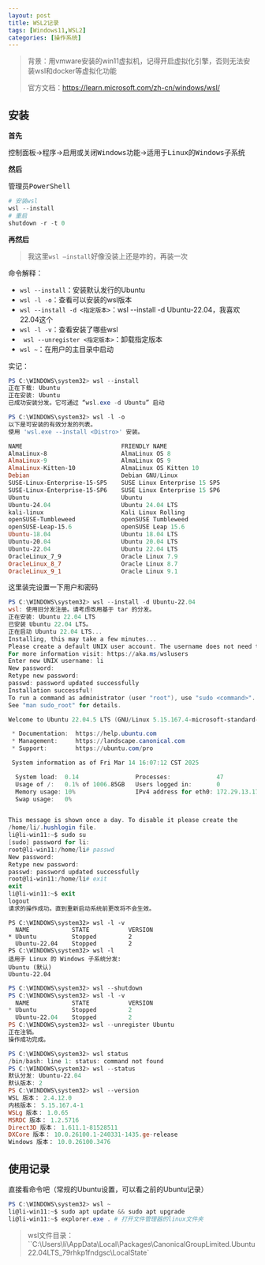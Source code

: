 ```yaml
---
layout: post
title: WSL2记录
tags: [Windows11,WSL2]
categories: [操作系统]
---
```


> 背景：用vmware安装的win11虚拟机，记得开启虚拟化引擎，否则无法安装wsl和docker等虚拟化功能
>
> 官方文档：https://learn.microsoft.com/zh-cn/windows/wsl/

## 安装

**首先**

<kbd>控制面板</kbd>→<kbd>程序</kbd>→<kbd>启用或关闭Windows功能</kbd>→<kbd>适用于Linux的Windows子系统</kbd>

**然后**

<kbd>管理员PowerShell</kbd> 

```powershell
# 安装wsl
wsl --install
# 重启
shutdown -r -t 0
```

**再然后**

> 我这里`wsl –install`好像没装上还是咋的，再装一次

命令解释：

- `wsl --install`：安装默认发行的Ubuntu
- `wsl -l -o`：查看可以安装的wsl版本
- `wsl --install -d <指定版本>`：wsl --install -d Ubuntu-22.04，我喜欢22.04这个
- `wsl -l -v`：查看安装了哪些wsl
- ` wsl --unregister <指定版本>`：卸载指定版本
- `wsl ~`：在用户的主目录中启动

实记：

```powershell
PS C:\WINDOWS\system32> wsl --install
正在下载: Ubuntu
正在安装: Ubuntu
已成功安装分发。它可通过 “wsl.exe -d Ubuntu” 启动
```

```powershell
PS C:\WINDOWS\system32> wsl -l -o
以下是可安装的有效分发的列表。
使用 'wsl.exe --install <Distro>' 安装。

NAME                            FRIENDLY NAME
AlmaLinux-8                     AlmaLinux OS 8
AlmaLinux-9                     AlmaLinux OS 9
AlmaLinux-Kitten-10             AlmaLinux OS Kitten 10
Debian                          Debian GNU/Linux
SUSE-Linux-Enterprise-15-SP5    SUSE Linux Enterprise 15 SP5
SUSE-Linux-Enterprise-15-SP6    SUSE Linux Enterprise 15 SP6
Ubuntu                          Ubuntu
Ubuntu-24.04                    Ubuntu 24.04 LTS
kali-linux                      Kali Linux Rolling
openSUSE-Tumbleweed             openSUSE Tumbleweed
openSUSE-Leap-15.6              openSUSE Leap 15.6
Ubuntu-18.04                    Ubuntu 18.04 LTS
Ubuntu-20.04                    Ubuntu 20.04 LTS
Ubuntu-22.04                    Ubuntu 22.04 LTS
OracleLinux_7_9                 Oracle Linux 7.9
OracleLinux_8_7                 Oracle Linux 8.7
OracleLinux_9_1                 Oracle Linux 9.1
```

这里装完设置一下用户和密码

```powershell
PS C:\WINDOWS\system32> wsl --install -d Ubuntu-22.04
wsl: 使用旧分发注册。请考虑改用基于 tar 的分发。
正在安装: Ubuntu 22.04 LTS
已安装 Ubuntu 22.04 LTS。
正在启动 Ubuntu 22.04 LTS...
Installing, this may take a few minutes...
Please create a default UNIX user account. The username does not need to match your Windows username.
For more information visit: https://aka.ms/wslusers
Enter new UNIX username: li
New password:
Retype new password:
passwd: password updated successfully
Installation successful!
To run a command as administrator (user "root"), use "sudo <command>".
See "man sudo_root" for details.

Welcome to Ubuntu 22.04.5 LTS (GNU/Linux 5.15.167.4-microsoft-standard-WSL2 x86_64)

 * Documentation:  https://help.ubuntu.com
 * Management:     https://landscape.canonical.com
 * Support:        https://ubuntu.com/pro

 System information as of Fri Mar 14 16:07:12 CST 2025

  System load:  0.14                Processes:             47
  Usage of /:   0.1% of 1006.85GB   Users logged in:       0
  Memory usage: 10%                 IPv4 address for eth0: 172.29.13.174
  Swap usage:   0%


This message is shown once a day. To disable it please create the
/home/li/.hushlogin file.
li@li-win11:~$ sudo su
[sudo] password for li:
root@li-win11:/home/li# passwd
New password:
Retype new password:
passwd: password updated successfully
root@li-win11:/home/li# exit
exit
li@li-win11:~$ exit
logout
请求的操作成功。直到重新启动系统前更改将不会生效。
```

```shell
PS C:\WINDOWS\system32> wsl -l -v
  NAME            STATE           VERSION
* Ubuntu          Stopped         2
  Ubuntu-22.04    Stopped         2
PS C:\WINDOWS\system32> wsl -l
适用于 Linux 的 Windows 子系统分发:
Ubuntu (默认)
Ubuntu-22.04
```

```powershell
PS C:\WINDOWS\system32> wsl --shutdown
PS C:\WINDOWS\system32> wsl -l -v
  NAME            STATE           VERSION
* Ubuntu          Stopped         2
  Ubuntu-22.04    Stopped         2
PS C:\WINDOWS\system32> wsl --unregister Ubuntu
正在注销。
操作成功完成。
```

```powershell
PS C:\WINDOWS\system32> wsl status
/bin/bash: line 1: status: command not found
PS C:\WINDOWS\system32> wsl --status
默认分发: Ubuntu-22.04
默认版本: 2
PS C:\WINDOWS\system32> wsl --version
WSL 版本： 2.4.12.0
内核版本： 5.15.167.4-1
WSLg 版本： 1.0.65
MSRDC 版本： 1.2.5716
Direct3D 版本： 1.611.1-81528511
DXCore 版本： 10.0.26100.1-240331-1435.ge-release
Windows 版本： 10.0.26100.3476
```

## 使用记录

直接看命令吧（常规的Ubuntu设置，可以看之前的Ubuntu记录）

```powershell
PS C:\WINDOWS\system32> wsl ~
li@li-win11:~$ sudo apt update && sudo apt upgrade
li@li-win11:~$ explorer.exe . # 打开文件管理器的linux文件夹
```

> wsl文件目录：``C:\Users\li\AppData\Local\Packages\CanonicalGroupLimited.Ubuntu22.04LTS_79rhkp1fndgsc\LocalState`
